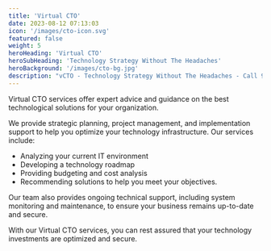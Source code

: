 ```yaml
---
title: 'Virtual CTO'
date: 2023-08-12 07:13:03
icon: '/images/cto-icon.svg'
featured: false
weight: 5
heroHeading: 'Virtual CTO'
heroSubHeading: 'Technology Strategy Without The Headaches'
heroBackground: '/images/cto-bg.jpg'
description: "vCTO - Technology Strategy Without The Headaches - Call 910-386-4560 for more information"
---
```


Virtual CTO services offer expert advice and guidance on the best technological solutions for your organization.

We provide strategic planning, project management, and implementation support to help you optimize your technology infrastructure. Our services include:

- Analyzing your current IT environment
- Developing a technology roadmap
- Providing budgeting and cost analysis
- Recommending solutions to help you meet your objectives.

Our team also provides ongoing technical support, including system monitoring and maintenance, to ensure your business remains up-to-date and secure.

With our Virtual CTO services, you can rest assured that your technology investments are optimized and secure.
